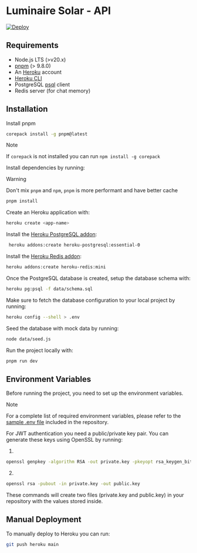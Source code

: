 # Luminaire Solar - API

[![Deploy](https://www.herokucdn.com/deploy/button.svg)](https://heroku.com/deploy)

## Requirements

- Node.js LTS (>v20.x)
- [pnpm](https://pnpm.io/) (> 9.8.0)
- An [Heroku](https://signup.heroku.com/) account
- [Heroku CLI](https://devcenter.heroku.com/articles/heroku-cli)
- PostgreSQL [psql](https://www.postgresql.org/download/) client
- Redis server (for chat memory)

## Installation

Install pnpm

```sh
corepack install -g pnpm@latest
```

> [!NOTE]
> If `corepack` is not installed you can run `npm install -g corepack`

Install dependencies by running:

> [!WARNING]
> Don't mix `pnpm` and `npm`, `pnpm` is more performant and have better cache

```sh
pnpm install
```

Create an Heroku application with:

```sh
heroku create <app-name>
```

Install the [Heroku PostgreSQL addon](https://elements.heroku.com/addons/heroku-postgresql):

```sh
 heroku addons:create heroku-postgresql:essential-0
```

Install the [Heroku Redis addon](https://elements.heroku.com/addons/heroku-redis):

```sh
heroku addons:create heroku-redis:mini
```

Once the PostgreSQL database is created, setup the database schema with:

```sh
heroku pg:psql -f data/schema.sql
```

Make sure to fetch the database configuration to your local project by running:

```sh
heroku config --shell > .env
```

Seed the database with mock data by running:

```sh
node data/seed.js
```

Run the project locally with:

```sh
pnpm run dev
```

## Environment Variables

Before running the project, you need to set up the environment variables.

> [!NOTE]
> For a complete list of required environment variables, please refer to the [sample .env file](.env.sample) included in the repository.

For JWT authentication you need a public/private key pair. You can generate these keys using OpenSSL by running:

1.

```sh
openssl genpkey -algorithm RSA -out private.key -pkeyopt rsa_keygen_bits:2048
```

2.

```sh
openssl rsa -pubout -in private.key -out public.key
```

These commands will create two files (private.key and public.key) in your repository with the values stored inside.

## Manual Deployment

To manually deploy to Heroku you can run:

```sh
git push heroku main
```
